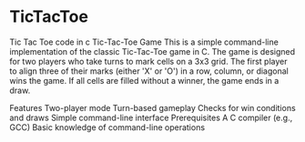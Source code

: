 # TicTacToe
Tic Tac Toe code in c
Tic-Tac-Toe Game
This is a simple command-line implementation of the classic Tic-Tac-Toe game in C. The game is designed for two players who take turns to mark cells on a 3x3 grid. The first player to align three of their marks (either 'X' or 'O') in a row, column, or diagonal wins the game. If all cells are filled without a winner, the game ends in a draw.

Features
Two-player mode
Turn-based gameplay
Checks for win conditions and draws
Simple command-line interface
Prerequisites
A C compiler (e.g., GCC)
Basic knowledge of command-line operations
